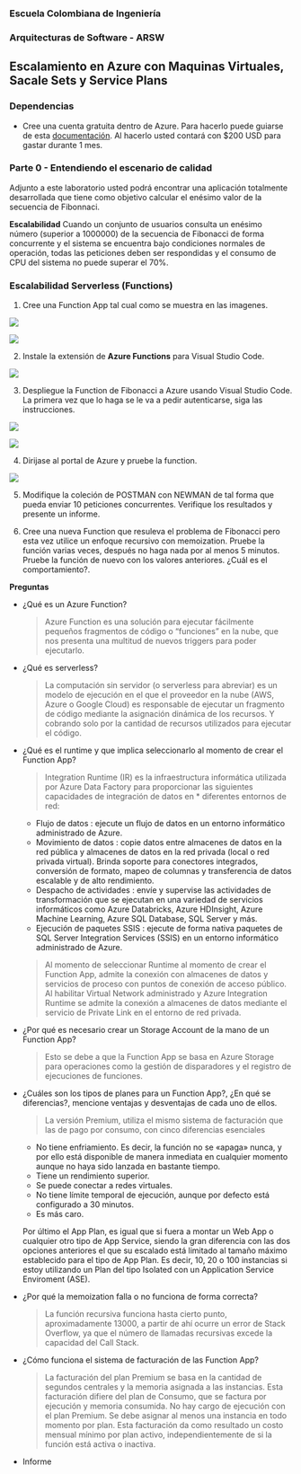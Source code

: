 ### Escuela Colombiana de Ingeniería
### Arquitecturas de Software - ARSW

## Escalamiento en Azure con Maquinas Virtuales, Sacale Sets y Service Plans

### Dependencias
* Cree una cuenta gratuita dentro de Azure. Para hacerlo puede guiarse de esta [documentación](https://azure.microsoft.com/en-us/free/search/?&ef_id=Cj0KCQiA2ITuBRDkARIsAMK9Q7MuvuTqIfK15LWfaM7bLL_QsBbC5XhJJezUbcfx-qAnfPjH568chTMaAkAsEALw_wcB:G:s&OCID=AID2000068_SEM_alOkB9ZE&MarinID=alOkB9ZE_368060503322_%2Bazure_b_c__79187603991_kwd-23159435208&lnkd=Google_Azure_Brand&dclid=CjgKEAiA2ITuBRDchty8lqPlzS4SJAC3x4k1mAxU7XNhWdOSESfffUnMNjLWcAIuikQnj3C4U8xRG_D_BwE). Al hacerlo usted contará con $200 USD para gastar durante 1 mes.

### Parte 0 - Entendiendo el escenario de calidad

Adjunto a este laboratorio usted podrá encontrar una aplicación totalmente desarrollada que tiene como objetivo calcular el enésimo valor de la secuencia de Fibonnaci.

**Escalabilidad**
Cuando un conjunto de usuarios consulta un enésimo número (superior a 1000000) de la secuencia de Fibonacci de forma concurrente y el sistema se encuentra bajo condiciones normales de operación, todas las peticiones deben ser respondidas y el consumo de CPU del sistema no puede superar el 70%.

### Escalabilidad Serverless (Functions)

1. Cree una Function App tal cual como se muestra en las  imagenes.

![](images/part3/part3-function-config.png)

![](images/part3/part3-function-configii.png)

2. Instale la extensión de **Azure Functions** para Visual Studio Code.

![](images/part3/part3-install-extension.png)

3. Despliegue la Function de Fibonacci a Azure usando Visual Studio Code. La primera vez que lo haga se le va a pedir autenticarse, siga las instrucciones.

![](images/part3/part3-deploy-function-1.png)

![](images/part3/part3-deploy-function-2.png)

4. Dirijase al portal de Azure y pruebe la function.

![](images/part3/part3-test-function.png)

5. Modifique la coleción de POSTMAN con NEWMAN de tal forma que pueda enviar 10 peticiones concurrentes. Verifique los resultados y presente un informe.

6. Cree una nueva Function que resuleva el problema de Fibonacci pero esta vez utilice un enfoque recursivo con memoization. Pruebe la función varias veces, después no haga nada por al menos 5 minutos. Pruebe la función de nuevo con los valores anteriores. ¿Cuál es el comportamiento?.

**Preguntas**

* ¿Qué es un Azure Function?
  > Azure Function es una solución para ejecutar fácilmente pequeños fragmentos de código o “funciones” en la nube, que nos presenta una multitud de nuevos triggers para poder       ejecutarlo.
* ¿Qué es serverless?
  > La computación sin servidor (o serverless para abreviar) es un modelo de ejecución en el que el proveedor en la nube (AWS, Azure o Google Cloud) es responsable de ejecutar       un fragmento de código mediante la asignación dinámica de los recursos. Y cobrando solo por la cantidad de recursos utilizados para ejecutar el código.
* ¿Qué es el runtime y que implica seleccionarlo al momento de crear el Function App?
  > Integration Runtime (IR) es la infraestructura informática utilizada por Azure Data Factory para proporcionar las siguientes capacidades de integración de datos en               * diferentes entornos de red:
    * Flujo de datos : ejecute un flujo de datos en un entorno informático administrado de Azure.
    * Movimiento de datos : copie datos entre almacenes de datos en la red pública y almacenes de datos en la red privada (local o red privada virtual). Brinda soporte para           conectores integrados, conversión de formato, mapeo de columnas y transferencia de datos escalable y de alto rendimiento.
    * Despacho de actividades : envíe y supervise las actividades de transformación que se ejecutan en una variedad de servicios informáticos como Azure Databricks, Azure             HDInsight, Azure Machine Learning, Azure SQL Database, SQL Server y más.
    * Ejecución de paquetes SSIS : ejecute de forma nativa paquetes de SQL Server Integration Services (SSIS) en un entorno informático administrado de Azure.
  > Al momento de seleccionar Runtime al momento de crear el Function App, admite la conexión con almacenes de datos y servicios de proceso con puntos de conexión de acceso         público. Al habilitar Virtual Network administrado y Azure Integration Runtime se admite la conexión a almacenes de datos mediante el servicio de Private Link en el entorno     de red privada.
* ¿Por qué es necesario crear un Storage Account de la mano de un Function App?
  > Esto se debe a que la Function App se basa en Azure Storage para operaciones como la gestión de disparadores y el registro de ejecuciones de funciones.
* ¿Cuáles son los tipos de planes para un Function App?, ¿En qué se diferencias?, mencione ventajas y desventajas de cada uno de ellos.
  
  > La versión Premium, utiliza el mismo sistema de facturación que las de pago por consumo, con cinco diferencias esenciales
     * No tiene enfriamiento. Es decir, la función no se «apaga» nunca, y por ello está disponible de manera inmediata en cualquier momento aunque no haya sido lanzada en              bastante      tiempo.
     * Tiene un rendimiento superior.
     * Se puede conectar a redes virtuales.
     * No tiene límite temporal de ejecución, aunque por defecto está configurado a 30 minutos.
     * Es más caro.
    
  Por último el App Plan, es igual que si fuera a montar un Web App o cualquier otro tipo de App Service, siendo la gran diferencia con las dos opciones anteriores el que su       escalado está limitado al tamaño máximo establecido para el tipo de App Plan. Es decir, 10, 20 o 100 instancias si estoy utilizando un Plan del tipo Isolated con un             Application Service Enviroment (ASE).
  
* ¿Por qué la memoization falla o no funciona de forma correcta?
  > La función recursiva funciona hasta cierto punto, aproximadamente 13000, a partir de ahí ocurre un error de Stack Overflow, ya que el número de llamadas recursivas excede la     capacidad del Call Stack.
* ¿Cómo funciona el sistema de facturación de las Function App?

  > La facturación del plan Premium se basa en la cantidad de segundos centrales y la memoria asignada a las instancias. Esta facturación difiere del plan de Consumo, que se         factura por ejecución y memoria consumida. No hay cargo de ejecución con el plan Premium. Se debe asignar al menos una instancia en todo momento por plan. Esta facturación       da como resultado un costo mensual mínimo por plan activo, independientemente de si la función está activa o inactiva.
* Informe
